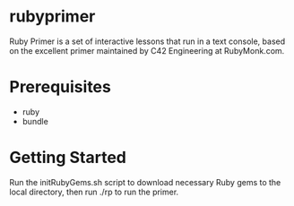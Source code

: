 # rubyprimer
Ruby Primer is a set of interactive lessons that run in a text console, based on the excellent primer maintained by C42 Engineering at RubyMonk.com.

# Prerequisites
- ruby
- bundle

# Getting Started
Run the initRubyGems.sh script to download necessary Ruby gems to the local directory, then run ./rp to run the primer.

